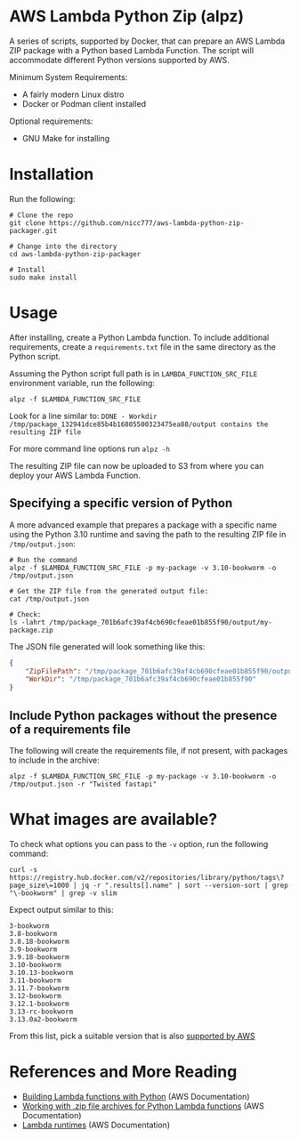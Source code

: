 # AWS Lambda Python Zip (alpz)

A series of scripts, supported by Docker, that can prepare an AWS Lambda ZIP package with a Python based Lambda Function. The script will accommodate different Python versions supported by AWS.

Minimum System Requirements:

* A fairly modern Linux distro
* Docker or Podman client installed

Optional requirements:

* GNU Make for installing

# Installation

Run the following:

```shell
# Clone the repo
git clone https://github.com/nicc777/aws-lambda-python-zip-packager.git

# Change into the directory
cd aws-lambda-python-zip-packager

# Install
sudo make install
```

# Usage

After installing, create a Python Lambda function. To include additional requirements, create a `requirements.txt` file in the same directory as the Python script.

Assuming the Python script full path is in `LAMBDA_FUNCTION_SRC_FILE` environment variable, run the following:

```shell
alpz -f $LAMBDA_FUNCTION_SRC_FILE
```

Look for a line  similar to: `DONE - Workdir /tmp/package_132941dce85b4b16805500323475ea88/output contains the resulting ZIP file`

For more command line options run `alpz -h`

The resulting ZIP file can now be uploaded to S3 from where you can deploy your AWS Lambda Function.

## Specifying a specific version of Python

A more advanced example that prepares a package with a specific name using the Python 3.10 runtime and saving the path to the resulting ZIP file in `/tmp/output.json`:

```shell
# Run the command
alpz -f $LAMBDA_FUNCTION_SRC_FILE -p my-package -v 3.10-bookworm -o /tmp/output.json

# Get the ZIP file from the generated output file:
cat /tmp/output.json

# Check:
ls -lahrt /tmp/package_701b6afc39af4cb690cfeae01b855f90/output/my-package.zip
```

The JSON file generated will look something like this:

```json
{
    "ZipFilePath": "/tmp/package_701b6afc39af4cb690cfeae01b855f90/output/my-package.zip", 
    "WorkDir": "/tmp/package_701b6afc39af4cb690cfeae01b855f90"
}
```

## Include Python packages without the presence of a requirements file

The following will create the requirements file, if not present, with packages to include in the archive:

```shell
alpz -f $LAMBDA_FUNCTION_SRC_FILE -p my-package -v 3.10-bookworm -o /tmp/output.json -r "Twisted fastapi"
```

# What images are available?

To check what options you can pass to the `-v` option, run the following command:

```shell
curl -s https://registry.hub.docker.com/v2/repositories/library/python/tags\?page_size\=1000 | jq -r ".results[].name" | sort --version-sort | grep "\-bookworm" | grep -v slim
```

Expect output similar to this:

```text
3-bookworm
3.8-bookworm
3.8.18-bookworm
3.9-bookworm
3.9.18-bookworm
3.10-bookworm
3.10.13-bookworm
3.11-bookworm
3.11.7-bookworm
3.12-bookworm
3.12.1-bookworm
3.13-rc-bookworm
3.13.0a2-bookworm
```

From this list, pick a suitable version that is also [supported by AWS](https://docs.aws.amazon.com/lambda/latest/dg/lambda-runtimes.html)

# References and More Reading

* [Building Lambda functions with Python](https://docs.aws.amazon.com/lambda/latest/dg/lambda-python.html) (AWS Documentation)
* [Working with .zip file archives for Python Lambda functions](https://docs.aws.amazon.com/lambda/latest/dg/python-package.html) (AWS Documentation)
* [Lambda runtimes](https://docs.aws.amazon.com/lambda/latest/dg/lambda-runtimes.html) (AWS Documentation)



